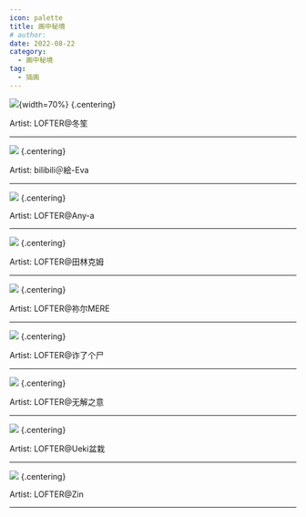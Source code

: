 ```yaml
---
icon: palette
title: 画中秘境
# author:
date: 2022-08-22
category:
  - 画中秘境
tag:
  - 插画
---
```


![](./res/painting/lumen.webp){width=70%} {.centering}

Artist: LOFTER@冬笙

---

![](./res/painting/bilibili絵-Eva.webp) {.centering}

Artist: bilibili＠絵-Eva

---

![](./res/painting/LOFTERAny-a.webp) {.centering}

Artist: LOFTER@Any-a

---

![](./res/painting/LOFTER田林克姆.webp) {.centering}

Artist: LOFTER@田林克姆

---

![](./res/painting/羽毛笔.webp) {.centering}

Artist: LOFTER@祢尔MERE

---

![](./res/painting/LOFTER诈了个尸.webp) {.centering}

Artist: LOFTER@诈了个尸

---

![](./res/painting/LOFTER无解之意.webp) {.centering}

Artist: LOFTER@无解之意

---

![](./res/painting/LOFTERUeki盆栽.webp) {.centering}

Artist: LOFTER@Ueki盆栽

---

![](./res/painting/营地.webp) {.centering}

Artist: LOFTER@Zin

---

<ArticleAd />